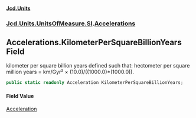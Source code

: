#### [Jcd.Units](index 'index')
### [Jcd.Units.UnitsOfMeasure.SI](Jcd.Units.UnitsOfMeasure.SI 'Jcd.Units.UnitsOfMeasure.SI').[Accelerations](Accelerations 'Jcd.Units.UnitsOfMeasure.SI.Accelerations')

## Accelerations.KilometerPerSquareBillionYears Field

kilometer per square billion years defined such that: hectometer per square million years = km/Gyr² ×
(10.0)/((1000.0)*(1000.0)).

```csharp
public static readonly Acceleration KilometerPerSquareBillionYears;
```

#### Field Value
[Acceleration](Acceleration 'Jcd.Units.UnitTypes.Acceleration')